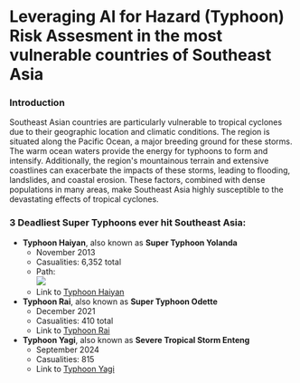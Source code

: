 # Leveraging AI for Hazard (Typhoon) Risk Assesment in the most vulnerable countries of Southeast Asia
### Introduction

Southeast Asian countries are particularly vulnerable to tropical cyclones due to their geographic location and climatic conditions. The region is situated along the Pacific Ocean, a major breeding ground for these storms. The warm ocean waters provide the energy for typhoons to form and intensify. Additionally, the region's mountainous terrain and extensive coastlines can exacerbate the impacts of these storms, leading to flooding, landslides, and coastal erosion. These factors, combined with dense populations in many areas, make Southeast Asia highly susceptible to the devastating effects of tropical cyclones.

### 3 Deadliest Super Typhoons ever hit Southeast Asia:
- __Typhoon Haiyan__, also known as __Super Typhoon Yolanda__
  * November 2013
  * Casualities: 6,352 total
  * Path: <br />
    <img src="https://upload.wikimedia.org/wikipedia/commons/thumb/2/2c/Haiyan_2013_path.png/320px-Haiyan_2013_path.png"></img>
  * Link to [Typhoon Haiyan](https://en.wikipedia.org/wiki/Typhoon_Haiyan)
- __Typhoon Rai__, also known as __Super Typhoon Odette__
  * December 2021
  * Casualities: 410 total
  * Link to [Typhoon Rai](https://en.wikipedia.org/wiki/Typhoon_Rai)
- __Typhoon Yagi__, also known as __Severe Tropical Storm Enteng__
  * September 2024
  * Casualities: 815
  * Link to [Typhoon Yagi](https://en.wikipedia.org/wiki/Typhoon_Yagi)
  

